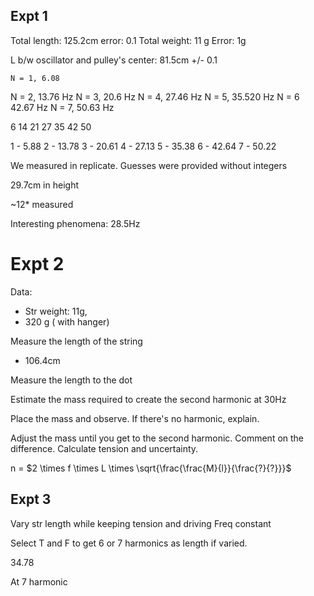 





## Expt 1

Total length: 125.2cm
error: 0.1
Total weight: 11 g
Error: 1g

L b/w oscillator and pulley's center: 81.5cm +/- 0.1

	N = 1, 6.08
N = 2, 13.76 Hz
N = 3, 20.6 Hz
N = 4, 27.46 Hz
N = 5, 35.520 Hz
N = 6 42.67 Hz
N = 7, 50.63 Hz


6
14
21
27
35
42
50

1 -  5.88
2 - 13.78
3 - 20.61
4 - 27.13
5 - 35.38
6 - 42.64
7 - 50.22


We measured in replicate. Guesses were provided without integers

29.7cm in height

~12* measured



Interesting phenomena: 28.5Hz



# Expt 2

Data:
- Str weight: 11g, 
- 320 g ( with hanger)

Measure the length of the string
- 106.4cm


Measure the length to the dot


Estimate the mass required to create the second harmonic at 30Hz


Place the mass and observe. If there's no harmonic, explain. 


Adjust the mass until you get to the second harmonic. Comment on the difference. Calculate tension and uncertainty. 



n = $2 \times f \times L \times \sqrt{\frac{\frac{M}{l}}{\frac{?}{?}}}$



## Expt 3

Vary str length while keeping tension and driving Freq constant

Select T and F to get 6 or 7 harmonics as length if varied. 

34.78

At 7 harmonic
